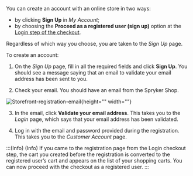 You can create an account with an online store in two ways: 

* by clicking **Sign Up** in *My Account*;
* by choosing the **Proceed as a registered user (sign up)** option at the [Login step of the checkout](https://documentation.spryker.com/docs/shop-guide-login-step).

Regardless of which way you choose, you are taken to the *Sign Up* page.

To create an account:

1. On the *Sign Up* page, fill in all the required fields and click **Sign Up**. You should see a message saying that an email to validate your email address has been sent to you.

2. Check your email. You should have an email from the Spryker Shop.

![Storefront-registration-email](https://spryker.s3.eu-central-1.amazonaws.com/docs/User+Guides/Shop+User+Guides/Customer+Registration/Storefront-registration-email.png){height="" width=""}

3. In the email, click **Validate your email address**. This takes you to the *Login* page, which says that your email address has been validated.

4. Log in with the email and password provided during the registration. This takes you to the *Customer Account* page.

:::(Info) (Info)
If you came to the registration page from the Login checkout step, the cart you created before the registration is converted to the registered user’s cart and appears on the list of your shopping carts. You can now proceed with the checkout as a registered user.
:::